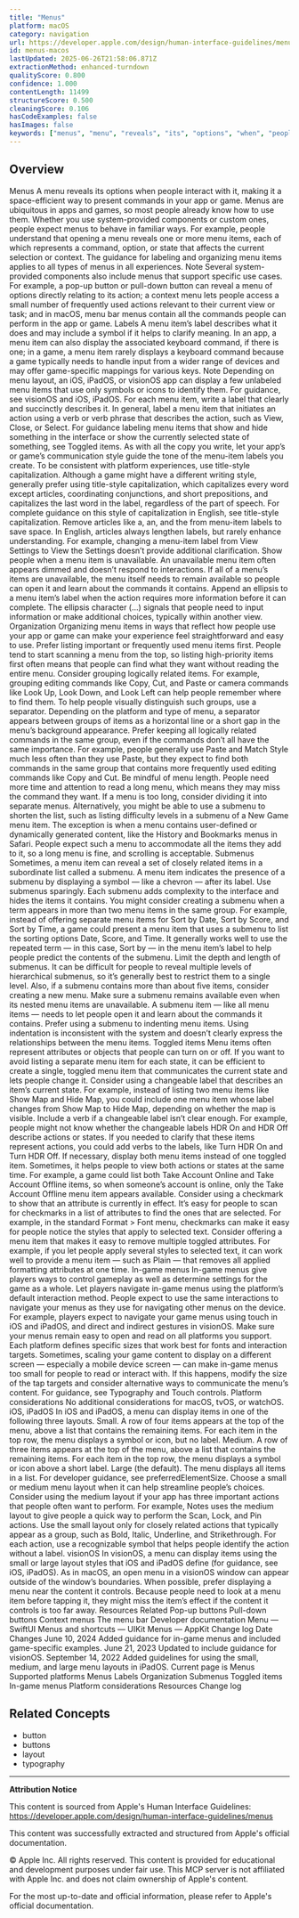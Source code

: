 ```yaml
---
title: "Menus"
platform: macOS
category: navigation
url: https://developer.apple.com/design/human-interface-guidelines/menus
id: menus-macos
lastUpdated: 2025-06-26T21:58:06.871Z
extractionMethod: enhanced-turndown
qualityScore: 0.800
confidence: 1.000
contentLength: 11499
structureScore: 0.500
cleaningScore: 0.106
hasCodeExamples: false
hasImages: false
keywords: ["menus", "menu", "reveals", "its", "options", "when", "people", "interact", "making", "space"]
---
```

## Overview

Menus A menu reveals its options when people interact with it, making it a space-efficient way to present commands in your app or game. Menus are ubiquitous in apps and games, so most people already know how to use them. Whether you use system-provided components or custom ones, people expect menus to behave in familiar ways. For example, people understand that opening a menu reveals one or more menu items, each of which represents a command, option, or state that affects the current selection or context. The guidance for labeling and organizing menu items applies to all types of menus in all experiences. Note Several system-provided components also include menus that support specific use cases. For example, a pop-up button or pull-down button can reveal a menu of options directly relating to its action; a context menu lets people access a small number of frequently used actions relevant to their current view or task; and in macOS, menu bar menus contain all the commands people can perform in the app or game. Labels A menu item’s label describes what it does and may include a symbol if it helps to clarify meaning. In an app, a menu item can also display the associated keyboard command, if there is one; in a game, a menu item rarely displays a keyboard command because a game typically needs to handle input from a wider range of devices and may offer game-specific mappings for various keys. Note Depending on menu layout, an iOS, iPadOS, or visionOS app can display a few unlabeled menu items that use only symbols or icons to identify them. For guidance, see visionOS and iOS, iPadOS. For each menu item, write a label that clearly and succinctly describes it. In general, label a menu item that initiates an action using a verb or verb phrase that describes the action, such as View, Close, or Select. For guidance labeling menu items that show and hide something in the interface or show the currently selected state of something, see Toggled items. As with all the copy you write, let your app’s or game’s communication style guide the tone of the menu-item labels you create. To be consistent with platform experiences, use title-style capitalization. Although a game might have a different writing style, generally prefer using title-style capitalization, which capitalizes every word except articles, coordinating conjunctions, and short prepositions, and capitalizes the last word in the label, regardless of the part of speech. For complete guidance on this style of capitalization in English, see title-style capitalization. Remove articles like a, an, and the from menu-item labels to save space. In English, articles always lengthen labels, but rarely enhance understanding. For example, changing a menu-item label from View Settings to View the Settings doesn’t provide additional clarification. Show people when a menu item is unavailable. An unavailable menu item often appears dimmed and doesn’t respond to interactions. If all of a menu’s items are unavailable, the menu itself needs to remain available so people can open it and learn about the commands it contains. Append an ellipsis to a menu item’s label when the action requires more information before it can complete. The ellipsis character (…) signals that people need to input information or make additional choices, typically within another view. Organization Organizing menu items in ways that reflect how people use your app or game can make your experience feel straightforward and easy to use. Prefer listing important or frequently used menu items first. People tend to start scanning a menu from the top, so listing high-priority items first often means that people can find what they want without reading the entire menu. Consider grouping logically related items. For example, grouping editing commands like Copy, Cut, and Paste or camera commands like Look Up, Look Down, and Look Left can help people remember where to find them. To help people visually distinguish such groups, use a separator. Depending on the platform and type of menu, a separator appears between groups of items as a horizontal line or a short gap in the menu’s background appearance. Prefer keeping all logically related commands in the same group, even if the commands don’t all have the same importance. For example, people generally use Paste and Match Style much less often than they use Paste, but they expect to find both commands in the same group that contains more frequently used editing commands like Copy and Cut. Be mindful of menu length. People need more time and attention to read a long menu, which means they may miss the command they want. If a menu is too long, consider dividing it into separate menus. Alternatively, you might be able to use a submenu to shorten the list, such as listing difficulty levels in a submenu of a New Game menu item. The exception is when a menu contains user-defined or dynamically generated content, like the History and Bookmarks menus in Safari. People expect such a menu to accommodate all the items they add to it, so a long menu is fine, and scrolling is acceptable. Submenus Sometimes, a menu item can reveal a set of closely related items in a subordinate list called a submenu. A menu item indicates the presence of a submenu by displaying a symbol — like a chevron — after its label. Use submenus sparingly. Each submenu adds complexity to the interface and hides the items it contains. You might consider creating a submenu when a term appears in more than two menu items in the same group. For example, instead of offering separate menu items for Sort by Date, Sort by Score, and Sort by Time, a game could present a menu item that uses a submenu to list the sorting options Date, Score, and Time. It generally works well to use the repeated term — in this case, Sort by — in the menu item’s label to help people predict the contents of the submenu. Limit the depth and length of submenus. It can be difficult for people to reveal multiple levels of hierarchical submenus, so it’s generally best to restrict them to a single level. Also, if a submenu contains more than about five items, consider creating a new menu. Make sure a submenu remains available even when its nested menu items are unavailable. A submenu item — like all menu items — needs to let people open it and learn about the commands it contains. Prefer using a submenu to indenting menu items. Using indentation is inconsistent with the system and doesn’t clearly express the relationships between the menu items. Toggled items Menu items often represent attributes or objects that people can turn on or off. If you want to avoid listing a separate menu item for each state, it can be efficient to create a single, toggled menu item that communicates the current state and lets people change it. Consider using a changeable label that describes an item’s current state. For example, instead of listing two menu items like Show Map and Hide Map, you could include one menu item whose label changes from Show Map to Hide Map, depending on whether the map is visible. Include a verb if a changeable label isn’t clear enough. For example, people might not know whether the changeable labels HDR On and HDR Off describe actions or states. If you needed to clarify that these items represent actions, you could add verbs to the labels, like Turn HDR On and Turn HDR Off. If necessary, display both menu items instead of one toggled item. Sometimes, it helps people to view both actions or states at the same time. For example, a game could list both Take Account Online and Take Account Offline items, so when someone’s account is online, only the Take Account Offline menu item appears available. Consider using a checkmark to show that an attribute is currently in effect. It’s easy for people to scan for checkmarks in a list of attributes to find the ones that are selected. For example, in the standard Format > Font menu, checkmarks can make it easy for people notice the styles that apply to selected text. Consider offering a menu item that makes it easy to remove multiple toggled attributes. For example, if you let people apply several styles to selected text, it can work well to provide a menu item — such as Plain — that removes all applied formatting attributes at one time. In-game menus In-game menus give players ways to control gameplay as well as determine settings for the game as a whole. Let players navigate in-game menus using the platform’s default interaction method. People expect to use the same interactions to navigate your menus as they use for navigating other menus on the device. For example, players expect to navigate your game menus using touch in iOS and iPadOS, and direct and indirect gestures in visionOS. Make sure your menus remain easy to open and read on all platforms you support. Each platform defines specific sizes that work best for fonts and interaction targets. Sometimes, scaling your game content to display on a different screen — especially a mobile device screen — can make in-game menus too small for people to read or interact with. If this happens, modify the size of the tap targets and consider alternative ways to communicate the menu’s content. For guidance, see Typography and Touch controls. Platform considerations No additional considerations for macOS, tvOS, or watchOS. iOS, iPadOS In iOS and iPadOS, a menu can display items in one of the following three layouts. Small. A row of four items appears at the top of the menu, above a list that contains the remaining items. For each item in the top row, the menu displays a symbol or icon, but no label. Medium. A row of three items appears at the top of the menu, above a list that contains the remaining items. For each item in the top row, the menu displays a symbol or icon above a short label. Large (the default). The menu displays all items in a list. For developer guidance, see preferredElementSize. Choose a small or medium menu layout when it can help streamline people’s choices. Consider using the medium layout if your app has three important actions that people often want to perform. For example, Notes uses the medium layout to give people a quick way to perform the Scan, Lock, and Pin actions. Use the small layout only for closely related actions that typically appear as a group, such as Bold, Italic, Underline, and Strikethrough. For each action, use a recognizable symbol that helps people identify the action without a label. visionOS In visionOS, a menu can display items using the small or large layout styles that iOS and iPadOS define (for guidance, see iOS, iPadOS). As in macOS, an open menu in a visionOS window can appear outside of the window’s boundaries. When possible, prefer displaying a menu near the content it controls. Because people need to look at a menu item before tapping it, they might miss the item’s effect if the content it controls is too far away. Resources Related Pop-up buttons Pull-down buttons Context menus The menu bar Developer documentation Menu — SwiftUI Menus and shortcuts — UIKit Menus — AppKit Change log Date Changes June 10, 2024 Added guidance for in-game menus and included game-specific examples. June 21, 2023 Updated to include guidance for visionOS. September 14, 2022 Added guidelines for using the small, medium, and large menu layouts in iPadOS. Current page is Menus Supported platforms Menus Labels Organization Submenus Toggled items In-game menus Platform considerations Resources Change log

## Related Concepts

- button
- buttons
- layout
- typography

---

**Attribution Notice**

This content is sourced from Apple's Human Interface Guidelines: https://developer.apple.com/design/human-interface-guidelines/menus

This content was successfully extracted and structured from Apple's official documentation.

© Apple Inc. All rights reserved. This content is provided for educational and development purposes under fair use. This MCP server is not affiliated with Apple Inc. and does not claim ownership of Apple's content.

For the most up-to-date and official information, please refer to Apple's official documentation.
